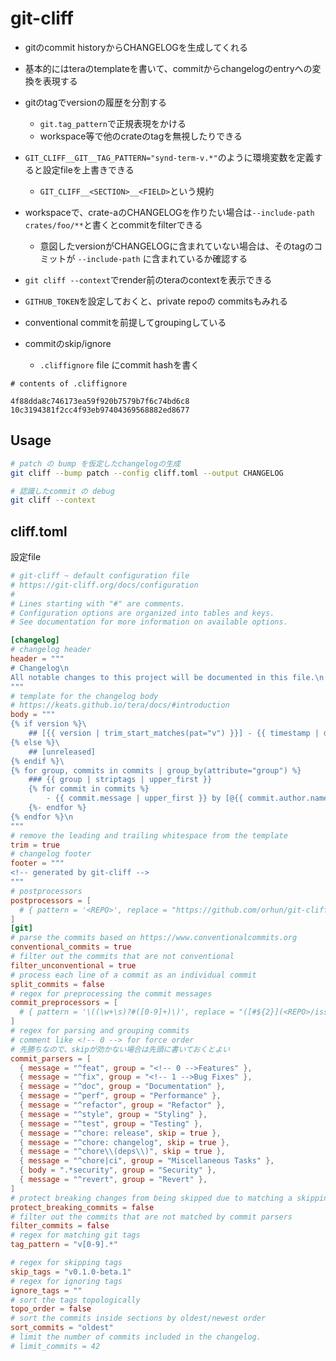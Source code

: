 # git-cliff

* gitのcommit historyからCHANGELOGを生成してくれる
* 基本的にはteraのtemplateを書いて、commitからchangelogのentryへの変換を表現する
* gitのtagでversionの履歴を分割する
  * `git.tag_pattern`で正規表現をかける
  * workspace等で他のcrateのtagを無視したりできる 

* `GIT_CLIFF__GIT__TAG_PATTERN="synd-term-v.*"`のように環境変数を定義すると設定fileを上書きできる
  * `GIT_CLIFF__<SECTION>__<FIELD>`という規約

* workspaceで、crate-aのCHANGELOGを作りたい場合は`--include-path crates/foo/**`と書くとcommitをfilterできる
  * 意図したversionがCHANGELOGに含まれていない場合は、そのtagのコミットが `--include-path` に含まれているか確認する

* `git cliff --context`でrender前のteraのcontextを表示できる
* `GITHUB_TOKEN`を設定しておくと、private repoの commitsもみれる

* conventional commitを前提してgroupingしている

* commitのskip/ignore
  * `.cliffignore` file にcommit hashを書く

```text
# contents of .cliffignore

4f88dda8c746173ea59f920b7579b7f6c74bd6c8
10c3194381f2cc4f93eb97404369568882ed8677
```

## Usage

```sh
# patch の bump を仮定したchangelogの生成
git cliff --bump patch --config cliff.toml --output CHANGELOG

# 認識したcommit の debug
git cliff --context
```

## cliff.toml

設定file

```toml
# git-cliff ~ default configuration file
# https://git-cliff.org/docs/configuration
#
# Lines starting with "#" are comments.
# Configuration options are organized into tables and keys.
# See documentation for more information on available options.

[changelog]
# changelog header
header = """
# Changelog\n
All notable changes to this project will be documented in this file.\n
"""
# template for the changelog body
# https://keats.github.io/tera/docs/#introduction
body = """
{% if version %}\
    ## [{{ version | trim_start_matches(pat="v") }}] - {{ timestamp | date(format="%Y-%m-%d") }}
{% else %}\
    ## [unreleased]
{% endif %}\
{% for group, commits in commits | group_by(attribute="group") %}
    ### {{ group | striptags | upper_first }}
    {% for commit in commits %}
        - {{ commit.message | upper_first }} by [@{{ commit.author.name}}](https://github.com/{{ commit.author.name }}) ([{{ commit.id | truncate(length=8, end="") }}](https://github.com/ymgyt/syndicationd/commit/{{ commit.id }}))
    {%- endfor %}
{% endfor %}\n
"""
# remove the leading and trailing whitespace from the template
trim = true
# changelog footer
footer = """
<!-- generated by git-cliff -->
"""
# postprocessors
postprocessors = [
  # { pattern = '<REPO>', replace = "https://github.com/orhun/git-cliff" }, # replace repository URL
]
[git]
# parse the commits based on https://www.conventionalcommits.org
conventional_commits = true
# filter out the commits that are not conventional
filter_unconventional = true
# process each line of a commit as an individual commit
split_commits = false
# regex for preprocessing the commit messages
commit_preprocessors = [
  # { pattern = '\((\w+\s)?#([0-9]+)\)', replace = "([#${2}](<REPO>/issues/${2}))"}, # replace issue numbers
]
# regex for parsing and grouping commits
# comment like <!-- 0 --> for force order 
# 先勝ちなので、skipが効かない場合は先頭に書いておくとよい
commit_parsers = [
  { message = "^feat", group = "<!-- 0 -->Features" },
  { message = "^fix", group = "<!-- 1 -->Bug Fixes" },
  { message = "^doc", group = "Documentation" },
  { message = "^perf", group = "Performance" },
  { message = "^refactor", group = "Refactor" },
  { message = "^style", group = "Styling" },
  { message = "^test", group = "Testing" },
  { message = "^chore: release", skip = true },
  { message = "^chore: changelog", skip = true },
  { message = "^chore\\(deps\\)", skip = true },
  { message = "^chore|ci", group = "Miscellaneous Tasks" },
  { body = ".*security", group = "Security" },
  { message = "^revert", group = "Revert" },
]
# protect breaking changes from being skipped due to matching a skipping commit_parser
protect_breaking_commits = false
# filter out the commits that are not matched by commit parsers
filter_commits = false
# regex for matching git tags
tag_pattern = "v[0-9].*"

# regex for skipping tags
skip_tags = "v0.1.0-beta.1"
# regex for ignoring tags
ignore_tags = ""
# sort the tags topologically
topo_order = false
# sort the commits inside sections by oldest/newest order
sort_commits = "oldest"
# limit the number of commits included in the changelog.
# limit_commits = 42
```
